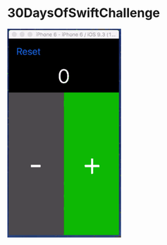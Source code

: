 # 30DaysOfSwiftChallenge



![alt tag](https://github.com/kennybatista/30DaysOfSwiftChallenge/blob/master/Counter/DayOne.gif)
